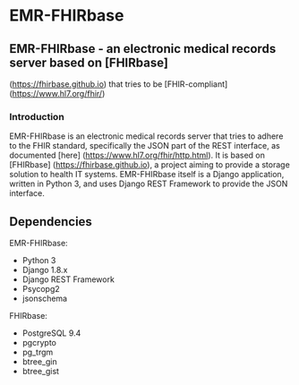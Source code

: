 # EMR-FHIRbase

## EMR-FHIRbase - an electronic medical records server based on [FHIRbase] 
(https://fhirbase.github.io) that tries to be [FHIR-compliant] 
(https://www.hl7.org/fhir/)

### Introduction

EMR-FHIRbase is an electronic medical records server that tries to adhere to the
FHIR standard, specifically the JSON part of the REST interface, as documented
[here] (https://www.hl7.org/fhir/http.html). It is based on [FHIRbase]
(https://fhirbase.github.io), a project aiming to provide a storage solution to
health IT systems. EMR-FHIRbase itself is a Django application, written in
Python 3, and uses Django REST Framework to provide the JSON interface.

## Dependencies

EMR-FHIRbase:
* Python 3
* Django 1.8.x
* Django REST Framework
* Psycopg2
* jsonschema

FHIRbase:
* PostgreSQL 9.4
* pgcrypto
* pg_trgm
* btree_gin
* btree_gist

